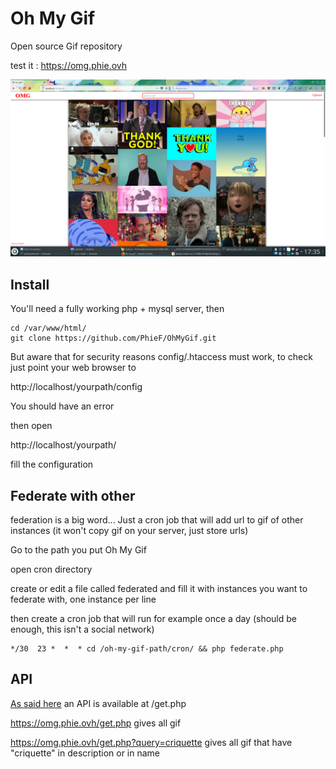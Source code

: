 
# Oh My Gif

Open source Gif repository

test it : https://omg.phie.ovh

![screenshot](screenshot.png)


## Install


You'll need a fully working php + mysql server, then

```
cd /var/www/html/
git clone https://github.com/PhieF/OhMyGif.git

```

But aware that for security reasons config/.htaccess must work, to check just point your web browser to

http://localhost/yourpath/config

You should have an error

then open 

http://localhost/yourpath/

fill the configuration


## Federate with other

federation is a big word... Just a cron job that will add url to gif of other instances (it won't copy gif on your server, just store urls)

Go to the path you put Oh My Gif

open cron directory

create or edit a file called federated  and fill it with instances you want to federate with, one instance per line

then create a cron job that will run for example once a day (should be enough, this isn't a social network)

```
*/30  23 *  *  * cd /oh-my-gif-path/cron/ && php federate.php
```

## API

[As said here](https://github.com/PhieF/OhMyGif/issues/1#issuecomment-419269820) an API is available at /get.php

<https://omg.phie.ovh/get.php> gives all gif

<https://omg.phie.ovh/get.php?query=criquette> gives all gif that have "criquette" in description or in name
